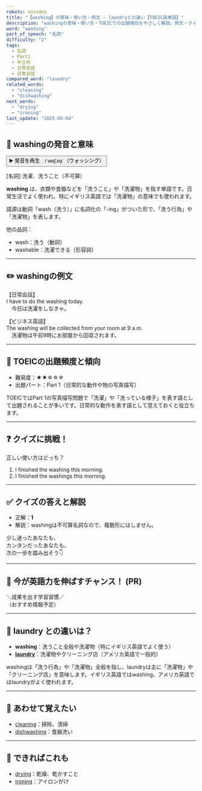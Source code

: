 ```yaml
---
robots: noindex
title: "【washing】の意味・使い方・例文 ― laundryとの違い【TOEIC英単語】"
description: "washingの意味・使い方・TOEICでの出題傾向をやさしく解説。例文・クイズ付きでlaundryとの違いもわかりやすく学べます。"
word: "washing"
part_of_speech: "名詞"
difficulty: "2"
tags:
  - 名詞
  - Part1
  - 中立的
  - 日常会話
  - 日常会話
compared_word: "laundry"
related_words:
  - "cleaning"
  - "dishwashing"
next_words:
  - "drying"
  - "ironing"
last_update: "2025-05-04"
---
```


## 🔰 washingの発音と意味

<button class="play-audio" onclick="playTTS('washing')">
  <span class="play-audio-main">
    ▶️ 発音を再生　/ˈwɒʃ.ɪŋ/
  </span>
  <span class="play-audio-sub">
    （ウォッシング）
  </span>
</button>

[名詞] 洗濯、洗うこと（不可算）

**washing** は、衣類や食器などを「洗うこと」や「洗濯物」を指す単語です。日常生活でよく使われ、特にイギリス英語では「洗濯物」の意味でも使われます。

語源は動詞「wash（洗う）」に名詞化の「-ing」がついた形で、「洗う行為」や「洗濯物」を表します。

他の品詞：  
- wash：洗う（動詞）
- washable：洗濯できる（形容詞）

---

## ✏️ washingの例文

【日常会話】  
I have to do the washing today.  
　今日は洗濯をしなきゃ。

【ビジネス英語】  
The washing will be collected from your room at 9 a.m.  
　洗濯物は午前9時にお部屋から回収されます。

---

## 🎯 TOEICの出題頻度と傾向

- 難易度：★★☆☆☆
- 出題パート：Part 1（日常的な動作や物の写真描写）

TOEICではPart 1の写真描写問題で「洗濯」や「洗っている様子」を表す語として出題されることが多いです。日常的な動作を表す語として覚えておくと役立ちます。

---

## ❓ クイズに挑戦！

正しい使い方はどっち？

1. I finished the washing this morning.  
2. I finished the washings this morning.

---

## ✅ クイズの答えと解説

- 正解：**1**
- 解説：washingは不可算名詞なので、複数形にはしません。

少し迷ったあなたも、  
カンタンだったあなたも、  
次の一歩を踏み出そう👇️

---

## 🚀 今が英語力を伸ばすチャンス！ (PR)

<div class="info-center">
＼成果を出す学習習慣／<br>  
（おすすめ情報予定）
</div>

---

## 🤔  laundry との違いは？

- **washing**：洗うこと全般や洗濯物（特にイギリス英語でよく使う）
- **[laundry](/word/laundry/)**：洗濯物やクリーニング店（アメリカ英語で一般的）

washingは「洗う行為」や「洗濯物」全般を指し、laundryは主に「洗濯物」や「クリーニング店」を意味します。イギリス英語ではwashing、アメリカ英語ではlaundryがよく使われます。

---

## 🧩 あわせて覚えたい

- [cleaning](/word/cleaning/)：掃除、清掃
- [dishwashing](/word/dishwashing/)：食器洗い

---

## 📖 できればこれも

- [drying](/word/drying/)：乾燥、乾かすこと
- [ironing](/word/ironing/)：アイロンがけ

<!-- cvid: aid20_bid26 -->
